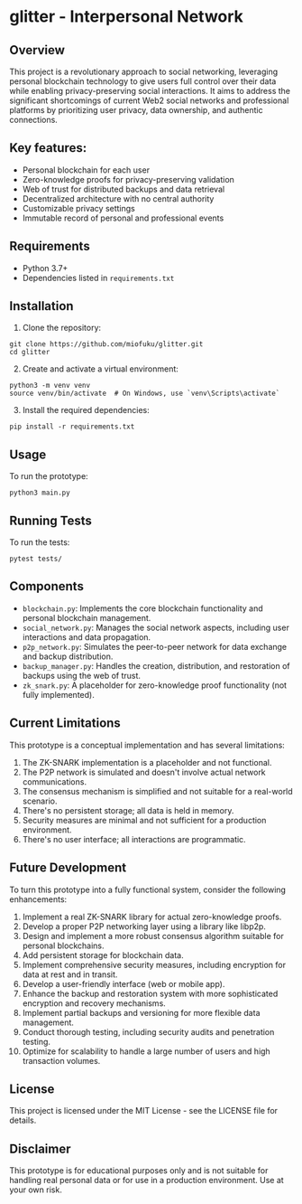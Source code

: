 # glitter - Interpersonal Network

## Overview

This project is a revolutionary approach to social networking, leveraging personal blockchain technology to give users full control over their data while enabling privacy-preserving social interactions. 
It aims to address the significant shortcomings of current Web2 social networks and professional platforms by prioritizing user privacy, data ownership, and authentic connections.

## Key features:

* Personal blockchain for each user
* Zero-knowledge proofs for privacy-preserving validation
* Web of trust for distributed backups and data retrieval
* Decentralized architecture with no central authority
* Customizable privacy settings
* Immutable record of personal and professional events

## Requirements

* Python 3.7+
* Dependencies listed in `requirements.txt`

## Installation

1. Clone the repository:
```
git clone https://github.com/miofuku/glitter.git
cd glitter
```

2. Create and activate a virtual environment:
```
python3 -m venv venv
source venv/bin/activate  # On Windows, use `venv\Scripts\activate`
```

3. Install the required dependencies:
```
pip install -r requirements.txt
```

## Usage
To run the prototype:
```
python3 main.py
```

## Running Tests
To run the tests:
```
pytest tests/
```

## Components
* `blockchain.py`: Implements the core blockchain functionality and personal blockchain management.
* `social_network.py`: Manages the social network aspects, including user interactions and data propagation.
* `p2p_network.py`: Simulates the peer-to-peer network for data exchange and backup distribution.
* `backup_manager.py`: Handles the creation, distribution, and restoration of backups using the web of trust.
* `zk_snark.py`: A placeholder for zero-knowledge proof functionality (not fully implemented).

## Current Limitations
This prototype is a conceptual implementation and has several limitations:
1. The ZK-SNARK implementation is a placeholder and not functional.
2. The P2P network is simulated and doesn't involve actual network communications.
3. The consensus mechanism is simplified and not suitable for a real-world scenario.
4. There's no persistent storage; all data is held in memory.
5. Security measures are minimal and not sufficient for a production environment.
6. There's no user interface; all interactions are programmatic.

## Future Development
To turn this prototype into a fully functional system, consider the following enhancements:
1. Implement a real ZK-SNARK library for actual zero-knowledge proofs.
2. Develop a proper P2P networking layer using a library like libp2p.
3. Design and implement a more robust consensus algorithm suitable for personal blockchains.
4. Add persistent storage for blockchain data.
5. Implement comprehensive security measures, including encryption for data at rest and in transit.
6. Develop a user-friendly interface (web or mobile app).
7. Enhance the backup and restoration system with more sophisticated encryption and recovery mechanisms.
8. Implement partial backups and versioning for more flexible data management.
9. Conduct thorough testing, including security audits and penetration testing.
10. Optimize for scalability to handle a large number of users and high transaction volumes.

## License
This project is licensed under the MIT License - see the LICENSE file for details.

## Disclaimer
This prototype is for educational purposes only and is not suitable for handling real personal data or for use in a production environment. Use at your own risk.